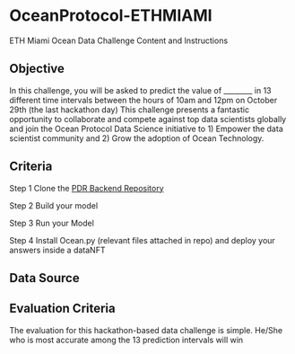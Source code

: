 # OceanProtocol-ETHMIAMI
ETH Miami Ocean Data Challenge Content and Instructions 


## Objective 
In this challenge, you will be asked to predict the value of ________ in 13 different time intervals between the hours of 10am and 12pm on October 29th (the last hackathon day)
This challenge presents a fantastic opportunity to collaborate and compete against top data scientists globally and join the Ocean Protocol Data Science initiative to 1) Empower the data scientist community and 2) Grow the adoption of Ocean Technology.

## Criteria
Step 1 Clone the [PDR Backend Repository](https://github.com/oceanprotocol/pdr-backend)

Step 2 Build your model 

Step 3 Run your Model 

Step 4 Install Ocean.py (relevant files attached in repo) and deploy your answers inside a dataNFT




## Data Source 



## Evaluation Criteria 
The evaluation for this hackathon-based data challenge is simple. He/She who is most accurate among the 13 prediction intervals will win
